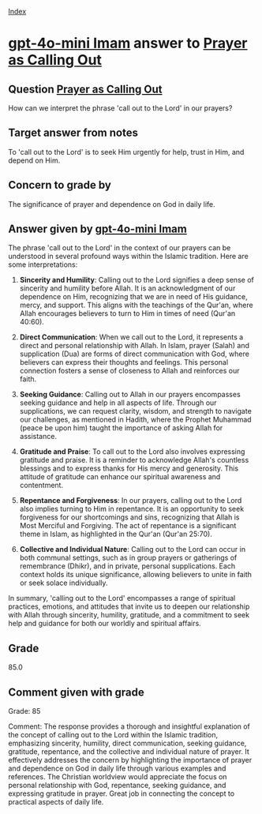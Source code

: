 
[Index](../../index.md)
# [gpt-4o-mini Imam](../../answering_models/gpt-4o-mini_Imam.md) answer to [Prayer as Calling Out](../../questions/Prayer_as_Calling_Out.md)

## Question [Prayer as Calling Out](../../questions/Prayer_as_Calling_Out.md)
How can we interpret the phrase 'call out to the Lord' in our prayers?

## Target answer from notes
To 'call out to the Lord' is to seek Him urgently for help, trust in Him, and depend on Him.

## Concern to grade by
The significance of prayer and dependence on God in daily life.

## Answer given by [gpt-4o-mini Imam](../../answering_models/gpt-4o-mini_Imam.md)
The phrase 'call out to the Lord' in the context of our prayers can be understood in several profound ways within the Islamic tradition. Here are some interpretations:

1. **Sincerity and Humility**: Calling out to the Lord signifies a deep sense of sincerity and humility before Allah. It is an acknowledgment of our dependence on Him, recognizing that we are in need of His guidance, mercy, and support. This aligns with the teachings of the Qur'an, where Allah encourages believers to turn to Him in times of need (Qur'an 40:60).

2. **Direct Communication**: When we call out to the Lord, it represents a direct and personal relationship with Allah. In Islam, prayer (Salah) and supplication (Dua) are forms of direct communication with God, where believers can express their thoughts and feelings. This personal connection fosters a sense of closeness to Allah and reinforces our faith.

3. **Seeking Guidance**: Calling out to Allah in our prayers encompasses seeking guidance and help in all aspects of life. Through our supplications, we can request clarity, wisdom, and strength to navigate our challenges, as mentioned in Hadith, where the Prophet Muhammad (peace be upon him) taught the importance of asking Allah for assistance.

4. **Gratitude and Praise**: To call out to the Lord also involves expressing gratitude and praise. It is a reminder to acknowledge Allah's countless blessings and to express thanks for His mercy and generosity. This attitude of gratitude can enhance our spiritual awareness and contentment.

5. **Repentance and Forgiveness**: In our prayers, calling out to the Lord also implies turning to Him in repentance. It is an opportunity to seek forgiveness for our shortcomings and sins, recognizing that Allah is Most Merciful and Forgiving. The act of repentance is a significant theme in Islam, as highlighted in the Qur'an (Qur'an 25:70).

6. **Collective and Individual Nature**: Calling out to the Lord can occur in both communal settings, such as in group prayers or gatherings of remembrance (Dhikr), and in private, personal supplications. Each context holds its unique significance, allowing believers to unite in faith or seek solace individually.

In summary, 'calling out to the Lord' encompasses a range of spiritual practices, emotions, and attitudes that invite us to deepen our relationship with Allah through sincerity, humility, gratitude, and a commitment to seek help and guidance for both our worldly and spiritual affairs.

## Grade
85.0

## Comment given with grade
Grade: 85

Comment: The response provides a thorough and insightful explanation of the concept of calling out to the Lord within the Islamic tradition, emphasizing sincerity, humility, direct communication, seeking guidance, gratitude, repentance, and the collective and individual nature of prayer. It effectively addresses the concern by highlighting the importance of prayer and dependence on God in daily life through various examples and references. The Christian worldview would appreciate the focus on personal relationship with God, repentance, seeking guidance, and expressing gratitude in prayer. Great job in connecting the concept to practical aspects of daily life.
